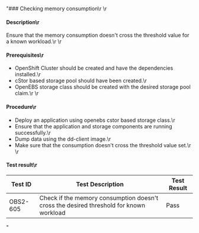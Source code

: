 "### Checking memory consumption\r
\r
#### Description\r
Ensure that the memory consumption doesn't cross the threshold value for a known workload.\r
\r
#### Prerequisites\r
- OpenShift Cluster should be created and have the dependencies installed.\r
- cStor based storage pool should have been created.\r
- OpenEBS storage class should be created with the desired storage pool claim.\r
\r
#### Procedure\r
- Deploy an application using openebs cstor based storage class.\r
- Ensure that the application and storage components are running successfully.\r
- Dump data using the dd-client image.\r
- Make sure that the consumption doesn't cross the threshold value set.\r
\r
#### Test result\r
 | Test ID |   Test Description               | Test Result   |
 |---------|---------------------------| --------------|
 |    OBS2-605   |  Check if the memory consumption doesn't cross the desired threshold for known workload           |  Pass     |

"